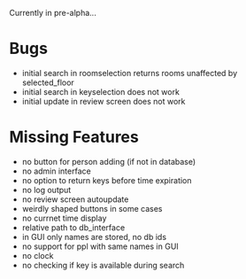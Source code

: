 Currently in pre-alpha...

# Bugs
- initial search in roomselection returns rooms unaffected by selected_floor
- initial search in keyselection does not work
- initial update in review screen does not work

# Missing Features
- no button for person adding (if not in database)
- no admin interface
- no option to return keys before time expiration
- no log output
- no review screen autoupdate
- weirdly shaped buttons in some cases
- no currnet time display
- relative path to db_interface
- in GUI only names are stored, no db ids
- no support for ppl with same names in GUI
- no clock
- no checking if key is available during search